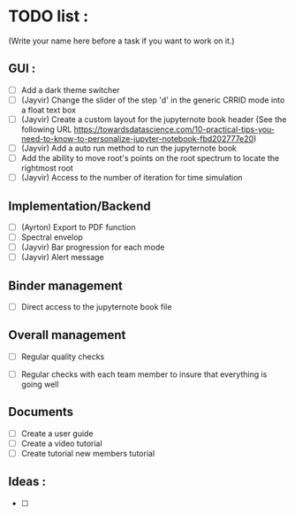 # TODO list :

(Write your name here before a task if you want to work on it.)

## GUI :

- [ ] Add a dark theme switcher
- [ ] (Jayvir) Change the slider of the step 'd' in the generic CRRID mode into a float text box
- [ ] (Jayvir) Create a custom layout for the jupyternote book header (See the following URL https://towardsdatascience.com/10-practical-tips-you-need-to-know-to-personalize-jupyter-notebook-fbd202777e20)
- [ ] (Jayvir) Add a auto run method to run the jupyternote book
- [ ] Add the ability to move root's points on the root spectrum to locate the rightmost root
- [ ] (Jayvir) Access to the number of iteration for time simulation

## Implementation/Backend

- [ ] (Ayrton) Export to PDF function
- [ ] Spectral envelop
- [ ] (Jayvir) Bar progression for each mode
- [ ] (Jayvir) Alert message

## Binder management

- [ ] Direct access to the jupyternote book file

## Overall management

- [ ] Regular quality checks
- [ ] Regular checks with each team member to insure that everything is going well


## Documents

- [ ] Create a user guide
- [ ] Create a video tutorial
- [ ] Create tutorial new members tutorial

## Ideas :

- [ ] 
